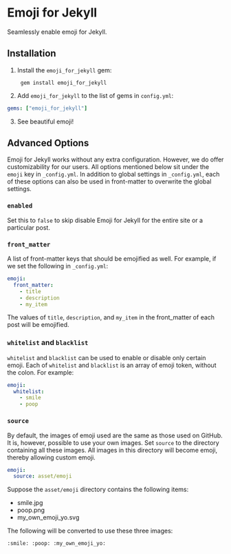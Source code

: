 # Emoji for Jekyll
Seamlessly enable emoji for Jekyll.

## Installation
1. Install the `emoji_for_jekyll` gem:

        gem install emoji_for_jekyll
2. Add `emoji_for_jekyll` to the list of gems in `config.yml`:

  ```yaml
  gems: ["emoji_for_jekyll"]
  ```
3. See beautiful emoji!

## Advanced Options
Emoji for Jekyll works without any extra configuration. However, we do offer customizability for our users. All options mentioned below sit under the `emoji` key in `_config.yml`. In addition to global settings in `_config.yml`, each of these options can also be used in front-matter to overwrite the global settings.

### `enabled`
Set this to `false` to skip disable Emoji for Jekyll for the entire site or a particular post.

### `front_matter`
A list of front-matter keys that should be emojified as well. For example, if we set the following in `_config.yml`:

```yaml
emoji:
  front_matter:
    - title
    - description
    - my_item
```

The values of `title`, `description`, and `my_item` in the front_matter of each post will be emojified.

### `whitelist` and `blacklist`
`whitelist` and `blacklist` can be used to enable or disable only certain emoji. Each of `whitelist` and `blacklist` is an array of emoji token, without the colon. For example:

```yaml
emoji:
  whitelist:
    - smile
    - poop
```

### `source`
By default, the images of emoji used are the same as those used on GitHub. It is, however, possible to use your own images. Set `source` to the directory containing all these images. All images in this directory will become emoji, thereby allowing custom emoji.

```yaml
emoji:
  source: asset/emoji
```

Suppose the `asset/emoji` directory contains the following items:

- smile.jpg
- poop.png
- my_own_emoji_yo.svg

The following will be converted to use these three images:

```
:smile: :poop: :my_own_emoji_yo:
```
